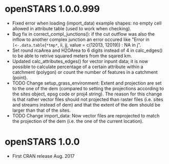 # openSTARS 1.0.0.999

* Fixed error when loading (import_data) example shapes: no empty cell allowed
  in attribute table (used to work when checking).
* Bug fix in correct_compl_junctions(): if the cut outflow was also the inflow
  to another complex junction an error occured like
  "Error in `[<-.data.table`(`*tmp*`, ii, jj, value = c(12013, 12019)) :  NA in j".
* Set round rcaArea and H2OArea to 6 digits instead of 4 in calc_edges() to be 
  able to retrive squared meters from the sqared km.
* Updated calc_attributes_edges() for vector inpunt data; it is now possible to 
  calculate percentage of a certain attribute within a catchment (polygon) or 
  count the number of features in a catchment (point).
* TODO Change setup_grass_environment: Extent and projection are set to the one of the
  dem (compared to setting the projections according to the sites object, epsg 
  code or proj4 string). The reason for this change is that rather vector files
  should not projected than raster files (i.e. sites and streams instead of dem) 
  and that the extent of the dem should be larger than that of the sites.
* TODO Change import_data: Now vector files are reprojected to match the projection 
  of the dem (i.e. the one of the current location).

# openSTARS 1.0.0

* First CRAN release Aug. 2017



